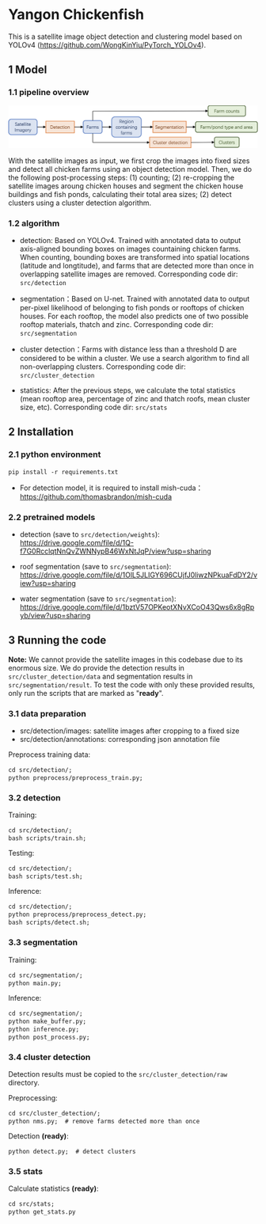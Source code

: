 # Yangon Chickenfish

This is a satellite image object detection and clustering model based on YOLOv4 (https://github.com/WongKinYiu/PyTorch_YOLOv4).


## 1 Model

### 1.1 pipeline overview

![method](files/method.png)

With the satellite images as input, we first crop the images into fixed sizes and detect all chicken farms using an object detection model. Then, we do the following post-processing steps: (1) counting; (2) re-cropping the satellite images aroung chicken houses and segment the chicken house buildings and fish ponds, calculating their total area sizes; (2) detect clusters using a cluster detection algorithm.

### 1.2 algorithm 

- detection: Based on YOLOv4. Trained with annotated data to output axis-aligned bounding boxes on images countaining chicken farms. When counting, bounding boxes are transformed into spatial locations (latitude and longtitude), and farms that are detected more than once in overlapping satellite images are removed. Corresponding code dir: ```src/detection```

- segmentation：Based on U-net. Trained with annotated data to output per-pixel likelihood of belonging to fish ponds or rooftops of chicken houses. For each rooftop, the model also predicts one of two possible rooftop materials, thatch and zinc. Corresponding code dir: ```src/segmentation```

- cluster detection：Farms with distance less than a threshold D are considered to be within a cluster. We use a search algorithm to find all non-overlapping clusters. Corresponding code dir: ```src/cluster_detection```

- statistics: After the previous steps, we calculate the total statistics (mean rooftop area, percentage of zinc and thatch roofs, mean cluster size, etc). Corresponding code dir: ```src/stats```


## 2 Installation

### 2.1 python environment

```
pip install -r requirements.txt
```
- For detection model, it is required to install mish-cuda：https://github.com/thomasbrandon/mish-cuda


### 2.2 pretrained models

- detection (save to ```src/detection/weights```): https://drive.google.com/file/d/1Q-f7G0RcclqtNnQvZWNNypB46WxNtJqP/view?usp=sharing

- roof segmentation (save to ```src/segmentation```): https://drive.google.com/file/d/1OlL5JLIGY696CUjfJ0liwzNPkuaFdDY2/view?usp=sharing

- water segmentation (save to ```src/segmentation```): https://drive.google.com/file/d/1bztV57OPKeotXNvXCoO43Qws6x8gRpyb/view?usp=sharing


## 3 Running the code

**Note:** We cannot provide the satellite images in this codebase due to its enormous size. We do provide the detection results in ```src/cluster_detection/data``` and segmentation results in ```src/segmentation/result```. To test the code with only these provided results, only run the scripts that are marked as "**ready**".

### 3.1 data preparation

- src/detection/images: satellite images after cropping to a fixed size
- src/detection/annotations: corresponding json annotation file

Preprocess training data:
```
cd src/detection/;
python preprocess/preprocess_train.py;
```

### 3.2 detection
Training:
```
cd src/detection/;
bash scripts/train.sh;
```

Testing: 
```
cd src/detection/;
bash scripts/test.sh;
```

Inference:
```
cd src/detection/;
python preprocess/preprocess_detect.py;
bash scripts/detect.sh;
```

### 3.3 segmentation
Training:
```
cd src/segmentation/;
python main.py;
```

Inference:
```
cd src/segmentation/;
python make_buffer.py;
python inference.py;
python post_process.py;
```

### 3.4 cluster detection
Detection results must be copied to the ```src/cluster_detection/raw``` directory.

Preprocessing:
```
cd src/cluster_detection/;
python nms.py;  # remove farms detected more than once
```

Detection **(ready)**:
```
python detect.py;  # detect clusters
```

### 3.5 stats

Calculate statistics **(ready)**:
```
cd src/stats;
python get_stats.py
```

